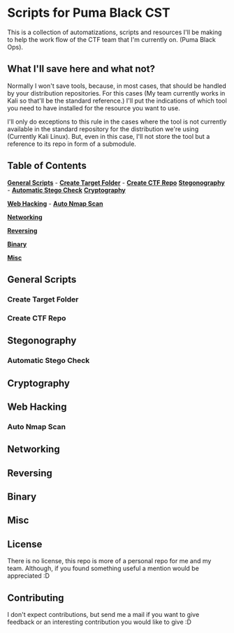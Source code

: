 # Scripts for Puma Black CST

This is a collection of automatizations, scripts and resources I'll be making to help the work flow of the CTF team that I'm currently on. (Puma Black Ops).

## What I'll save here and what not?
Normally I won't save tools, because, in most cases, that should be handled by your distribution repositories. For this cases (My team currently works in Kali so that'll be the standard reference.) I'll put the indications of which tool you need to have installed for the resource you want to use.

I'll only do exceptions to this rule in the cases where the tool is not currently available in the standard repository for the distribution we're using (Currently Kali Linux). But, even in this case, I'll not store the tool but a reference to its repo in form of a submodule.

## Table of Contents
[**General Scripts**](https://github.com/IsaacNietoG/PumaBlackOps#general-scripts)
    - [**Create Target Folder**](https://github.com/IsaacNietoG/PumaBlackOps#create-target-folder)
    - [**Create CTF Repo**](https://github.com/IsaacNietoG/PumaBlackOps#create-ctf-repo)
[**Stegonography**](https://github.com/IsaacNietoG/PumaBlackOps#stegonography)
    - [**Automatic Stego Check**](https://github.com/IsaacNietoG/PumaBlackOps#automatic-stego-check)
[**Cryptography**](https://github.com/IsaacNietoG/PumaBlackOps#cryptography)

[**Web Hacking**](https://github.com/IsaacNietoG/PumaBlackOps#web-hacking)
    - [**Auto Nmap Scan**](https://github.com/IsaacNietoG/PumaBlackOps#auto-nmap-scan)

[**Networking**](https://github.com/IsaacNietoG/PumaBlackOps#networking)

[**Reversing**](https://github.com/IsaacNietoG/PumaBlackOps#reversing)

[**Binary**](https://github.com/IsaacNietoG/PumaBlackOps#binary)

[**Misc**](https://github.com/IsaacNietoG/PumaBlackOps#misc)

## General Scripts

### Create Target Folder

### Create CTF Repo

## Stegonography

### Automatic Stego Check

## Cryptography

## Web Hacking

### Auto Nmap Scan

## Networking

## Reversing

## Binary

## Misc

## License

There is no license, this repo is more of a personal repo for me and my team. Although, if you found something useful a mention would be appreciated :D

## Contributing

I don't expect contributions, but send me a mail if you want to give feedback or an interesting contribution you would like to give :D
